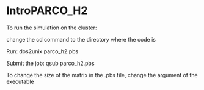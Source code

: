 # IntroPARCO_H2
<p>To run the simulation on the cluster: </p>
<p>change the cd command to the directory where the code is</p>
<p>Run: dos2unix parco_h2.pbs</p>
<p>Submit the job: qsub parco_h2.pbs</p>
<p>To change the size of the matrix in the .pbs file, change the argument of the executable</p>
